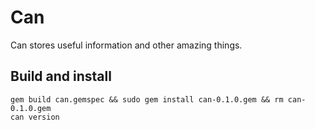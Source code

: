 # Can

Can stores useful information and other amazing things.

## Build and install

```
gem build can.gemspec && sudo gem install can-0.1.0.gem && rm can-0.1.0.gem
can version
```
